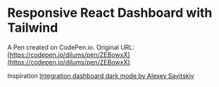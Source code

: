 # Responsive React Dashboard with Tailwind

A Pen created on CodePen.io. Original URL: [https://codepen.io/dilums/pen/ZEBowxX](https://codepen.io/dilums/pen/ZEBowxX).

Inspiration [Integration dashboard dark mode by  Alexey Savitskiy](https://dribbble.com/shots/14710948-Integration-dashboard-dark-mode)
